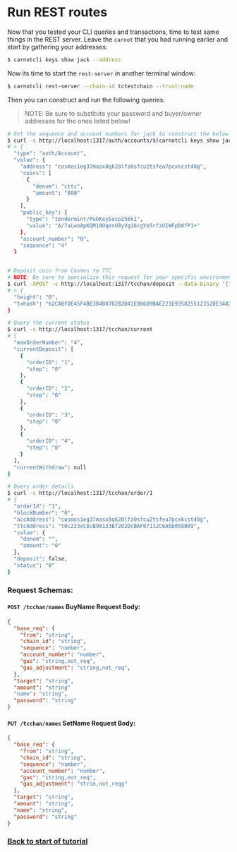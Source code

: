 # Run REST routes

Now that you tested your CLI queries and transactions, time to test same things in the REST server. Leave the `carnot` that you had running earlier and start by gathering your addresses:

```bash
$ carnotcli keys show jack --address
```

Now its time to start the `rest-server` in another terminal window:

```bash
$ carnotcli rest-server --chain-id tctestchain --trust-node
```

Then you can construct and run the following queries:

> NOTE: Be sure to substitute your password and buyer/owner addresses for the ones listed below!

```bash
# Get the sequence and account numbers for jack to construct the below requests
$ curl -s http://localhost:1317/auth/accounts/$(carnotcli keys show jack -a)
# > {
  "type": "auth/Account",
  "value": {
    "address": "cosmos1eg37masx8qk20lfz0sfcu2tsfea7pcxkcst40g",
    "coins": [
      {
        "denom": "cttc",
        "amount": "800"
      }
    ],
    "public_key": {
      "type": "tendermint/PubKeySecp256k1",
      "value": "A/7aLwoApKQM19OqenU8yVg16cgYe5rfzUIWFpD0fP1+"
    },
    "account_number": "0",
    "sequence": "4"
  }


# Deposit coin from Cosmos to TTC
# NOTE: Be sure to specialize this request for your specific environment
$ curl -XPOST -s http://localhost:1317/tcchan/deposit --data-binary '{"base_req":{"from":"cosmos1eg37masx8qk20lfz0sfcu2tsfea7pcxkcst40g","password":"12345678","chain_id":"tctestchain","sequence":"7","account_number":"0","amount":"66cttc"},"target":"t0c233eC8cB98133Bf202DcBAF07112C6Abb058B89","amount":"50cttc","name":"jack","pass":"12345678"}'
# > {
  "height": "0",
  "txhash": "62CABFDE45F4BE3B4B078282D41E0B6D9BAE221E935825512352DE3482FEE190"
}

# Query the current status
$ curl -s http://localhost:1317/tcchan/current
# {
  "maxOrderNumber": "4",
  "currentDeposit": [
    {
      "orderID": "1",
      "step": "0"
    },
    {
      "orderID": "2",
      "step": "0"
    },
    {
      "orderID": "3",
      "step": "0"
    },
    {
      "orderID": "4",
      "step": "0"
    }
  ],
  "currentWithdraw": null
}

# Query order details
$ curl -s http://localhost:1317/tcchan/order/1
# {
  "orderId": "1",
  "blockNumber": "0",
  "accAddress": "cosmos1eg37masx8qk20lfz0sfcu2tsfea7pcxkcst40g",
  "ttcAddress": "t0c233eC8cB98133Bf202DcBAF07112C6Abb058B89",
  "value": {
    "denom": "",
    "amount": "0"
  },
  "deposit": false,
  "status": "0"
}
```

### Request Schemas:

#### `POST /tcchan/names` BuyName Request Body:
```json
{
  "base_req": {
    "from": "string",
    "chain_id": "string",
    "sequence": "number",
    "account_number": "number",
    "gas": "string,not_req",
    "gas_adjustment": "string,not_req",
  },
  "target": "string",
  "amount": "string"
  "name": "string",
  "password": "string"
}
```

#### `PUT /tcchan/names` SetName Request Body:
```json
{
  "base_req": {
    "from": "string",
    "chain_id": "string",
    "sequence": "number",
    "account_number": "number",
    "gas": "string,not_req",
    "gas_adjustment": "strin,not_reqg"
  },
  "target": "string",
  "amount": "string",
  "name": "string",
  "password": "string"
}
```

### [Back to start of tutorial](./tutorial.md)
